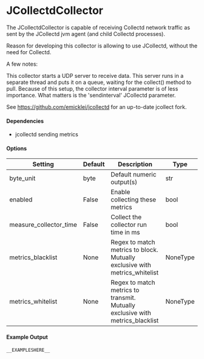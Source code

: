<!--This file was generated from the python source
Please edit the source to make changes
-->
JCollectdCollector
=====

The JCollectdCollector is capable of receiving Collectd network traffic
as sent by the JCollectd jvm agent (and child Collectd processes).

Reason for developing this collector is allowing to use JCollectd, without
the need for Collectd.

A few notes:

This collector starts a UDP server to receive data. This server runs in
a separate thread and puts it on a queue, waiting for the collect() method
to pull. Because of this setup, the collector interval parameter is of
less importance. What matters is the 'sendinterval' JCollectd parameter.

See https://github.com/emicklei/jcollectd for an up-to-date jcollect fork.

#### Dependencies

 * jcollectd sending metrics


#### Options

Setting | Default | Description | Type
--------|---------|-------------|-----
byte_unit | byte | Default numeric output(s) | str
enabled | False | Enable collecting these metrics | bool
measure_collector_time | False | Collect the collector run time in ms | bool
metrics_blacklist | None | Regex to match metrics to block. Mutually exclusive with metrics_whitelist | NoneType
metrics_whitelist | None | Regex to match metrics to transmit. Mutually exclusive with metrics_blacklist | NoneType

#### Example Output

```
__EXAMPLESHERE__
```

